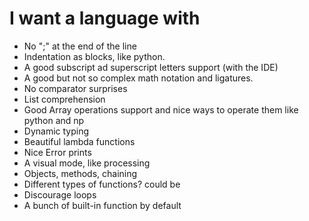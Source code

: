 # I want a language with
- No ";" at the end of the line
- Indentation as blocks, like python.
- A good subscript ad superscript letters support (with the IDE)
- A good but not so complex math notation and ligatures.
- No comparator surprises
- List comprehension
- Good Array operations support and nice ways to operate them like python and np
- Dynamic typing
- Beautiful lambda functions
- Nice Error prints
- A visual mode, like processing
- Objects, methods, chaining
- Different types of functions? could be
- Discourage loops
- A bunch of built-in function by default
